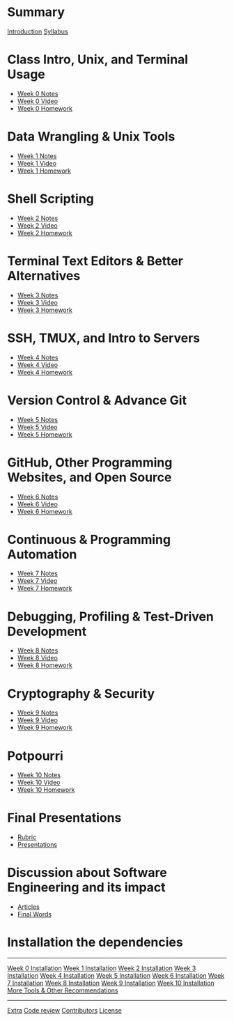 # Summary

[Introduction](README.md)
[Syllabus](syllabus.md)

# Class Intro, Unix, and Terminal Usage
- [Week 0 Notes](week0/notes.md)
- [Week 0 Video](week0/video.md)
- [Week 0 Homework](week0/homework.md)

# Data Wrangling & Unix Tools
- [Week 1 Notes]()
- [Week 1 Video]()
- [Week 1 Homework]()

# Shell Scripting
- [Week 2 Notes]()
- [Week 2 Video]()
- [Week 2 Homework]()

# Terminal Text Editors & Better Alternatives
- [Week 3 Notes]()
- [Week 3 Video]()
- [Week 3 Homework]()

# SSH, TMUX, and Intro to Servers
- [Week 4 Notes]()
- [Week 4 Video]()
- [Week 4 Homework]()

# Version Control & Advance Git
- [Week 5 Notes]()
- [Week 5 Video]()
- [Week 5 Homework]()

# GitHub, Other Programming Websites, and Open Source
- [Week 6 Notes]()
- [Week 6 Video]()
- [Week 6 Homework]()

# Continuous & Programming Automation
- [Week 7 Notes]()
- [Week 7 Video]()
- [Week 7 Homework]()

# Debugging, Profiling & Test-Driven Development
- [Week 8 Notes]()
- [Week 8 Video]()
- [Week 8 Homework]()

# Cryptography & Security
- [Week 9 Notes]()
- [Week 9 Video]()
- [Week 9 Homework]()

# Potpourri
- [Week 10 Notes]()
- [Week 10 Video]()
- [Week 10 Homework]()

# Final Presentations
- [Rubric]()
- [Presentations]()

# Discussion about Software Engineering and its impact
- [Articles]()
- [Final Words]()


# Installation the dependencies
-----------
[Week 0 Installation](installation/week0.md)
[Week 1 Installation]()
[Week 2 Installation]()
[Week 3 Installation]()
[Week 4 Installation]()
[Week 5 Installation]()
[Week 6 Installation]()
[Week 7 Installation]()
[Week 8 Installation]()
[Week 9 Installation]()
[Week 10 Installation]()
[More Tools & Other Recommendations](installation/extra.md)

-----------
[Extra](extra.md)
[Code review](misc/code_review.md)
[Contributors](misc/contributors.md)
[License](license.md)

